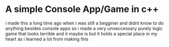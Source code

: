 # A simple Console App/Game in c++
i made this a long time ago when i was still a begginer and didnt know to do anything besides console apps so i made a very unneccessary purely logic game that looks terrible and it maybe is but it holds a special place in my heart as i learned a lot from making this
